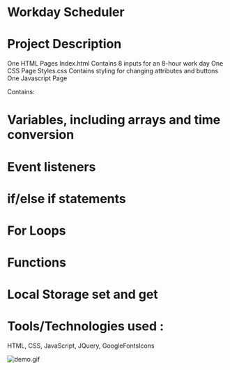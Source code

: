 # Workday Scheduler

# Project Description

One HTML Pages Index.html Contains 8 inputs for an 8-hour work day
One CSS Page Styles.css Contains styling for changing attributes and buttons 
One Javascript Page 

Contains:

   # Variables, including arrays and time conversion 
   # Event listeners 
   # if/else if statements
   # For Loops
   # Functions 
   # Local Storage set and get

# Tools/Technologies used :
HTML, CSS, JavaScript, JQuery, GoogleFontsIcons

![demo.gif](https://github.com/sarita87das/Workday-scheduler/blob/master/workday_scheduler.gif)